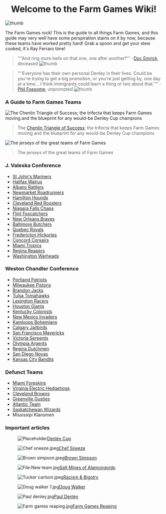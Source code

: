 <mainpage-leftcolumn-start />
<h1 style="text-align: center;">Welcome to the Farm Games Wiki!</h1>

![thumb](file_hockeykiss_0_0_jpg)

The Farm Games rock! This is the guide to all things Farm Games, and this guide may very well have some perspiration stains on it by now, because these teams have worked pretty hard! Grab a spoon and get your stew cooked, it's Ray Ferraro time!

> ''"And ring more bells on that one, one after another!"'' -[Doc Emrick](#a), deceased ![thumb](file_3000_jpg)
<p style="margin-bottom:0px"></p>

> "''Everyone has their own personal Denley in their lives. Could be you're trying to get a big promotion, or you're just getting by, one day at a time... I think immigrants could learn a thing or two about that.''" - [Phil Foesome](#a), unprompted ![thumb](file_screen_shot_2023_04_15_at_4_00_44_am_png)</blockquote>

### A Guide to Farm Games Teams

![The Chenlin Triangle of Success; the trifecta that keeps Farm Games moving and the blueprint for any would-be Denley Cup champions](file_chenlin_triangle_png)

> The [Chenlin Triangle of Success](#a); the trifecta that keeps Farm Games moving and the blueprint for any would-be Denley Cup champions

![The jerseys of the great teams of Farm Games](file_farm_games_jerseys_png)

> The jerseys of the great teams of Farm Games

### J. Valeska Conference

- [St John's Mariners](st__john_s_mariners)
- [Halifax Walrus](halifax_walrus)
- [Albany Rattlers](albany_rattlers)
- [Newmarket Roadrunners](newmarket_roadrunners)
- [Hamilton Hounds](hamilton_hounds)
- [Cleveland Red Roosters](cleveland_red_roosters)
- [Niagara Falls Chaps](#a)
- [Flint Foxcatchers](#a)
- [New Orleans Braves](#a)
- [Baltimore Butchers](#a)
- [Quebec Royals](#a)
- [Fredericton Hickories](#a)
- [Concord Corsairs](#a)
- [Miami Tropics](#a)
- [Regina Reapers](#a)
- [Washington Warheads](#a)

### Weston Chandler Conference

- [Portland Patriots](portland_patriots)
- [Milwaukee Pistons](milwaukee_pistons)
- [Brandon Jacks](brandon_jacks)
- [Tulsa Tomahawks](#a)
- [Lexington Racers](lexington_racers)
- [Houston Giants](#a)
- [Kentucky Colonists](kentucky_colonists)
- [New Mexico Invaders](#a)
- [Kamloops Bohemians](#a)
- [Calgary Jailbirds](calgary_jailbirds)
- [San Francisco Mavericks](#a)
- [Victoria Serpents](#a)
- [Olympia Argents](#a)
- [Regina Dutchmen](#a)
- [San Diego Novas](#a)
- [Kansas City Bandits](#a)

### Defunct Teams

- [Miami Foreskins](#a)
- [Virginia Electric Hedgehogs](#a)
- [Cleveland Browns](#a)
- [Greenville Gusties](#a)
- [Atlantic Team](#a)
- [Saskatchewan Wizards](#a)
- Mississipi Klansmen

### Important articles

<div class="gallery">
  <figure><img src="placeholder" alt="Placeholder"></img><a href="denley_cup">Denley Cup</a></figure>
  <figure><img src="chef_sneeze_jpeg" alt="Chef sneeze.jpeg"></img><a href="chef_sneeze">Chef Sneeze</a></figure>
  <figure><img src="brown_simpson_jpeg" alt="Brown simpson.jpeg"></img><a href="brown_simpson">Brown Simpson</a></figure>
  <figure><img src="file_new_team_jpg" alt="File:New team.jpg"></img><a href="salt_mines_of_alamongordo">Salt Mines of Alamongordo</a></figure>
  <figure><img src="tucker_carlson_jpeg" alt="Tucker carlson.jpeg"></img><a href="racism___bigotry">Racism & Bigotry</a></figure>
  <figure><img src="doug_walker_1_jpg" alt="Doug walker 1.jpg"></img><a href="doug_walker">Doug Walker</a></figure>
  <figure><img src="paul_denley_jpg" alt="Paul denley.jpg"></img><a href="paul_denley">Paul Denley</a></figure>
  <figure><img src="farm_games_reaping_jpg" alt="Farm games reaping.jpg"></img><a href="farm_games_reaping">Farm Games Reaping</a></figure>
</div>
<!-- The gallery above works well for individual articles, but it would also be good to have another below it that points to important Category: pages. -->
